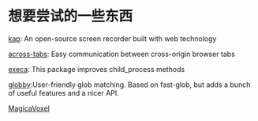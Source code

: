 # 想要尝试的一些东西

<a href="https://github.com/wulkano/kap">kap</a>: An open-source screen recorder built with web technology

<a href="https://github.com/wingify/across-tabs">across-tabs</a>: Easy communication between cross-origin browser tabs

<a href="https://github.com/sindresorhus/execa">execa</a>: This package improves child_process methods

<a href="https://github.com/sindresorhus/globby">globby</a>:User-friendly glob matching. Based on fast-glob, but adds a bunch of useful features and a nicer API.

<a href="https://ephtracy.github.io/">MagicaVoxel</a>
